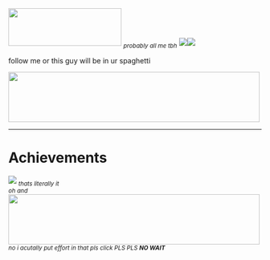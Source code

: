<img height="75px" width="225px" src="https://komarev.com/ghpvc/?username=dacoder101&label=ez+z&color=green&style=for-the-badge">
<sub><i>probably all me tbh</i></sub>
<img src="https://github-readme-stats.vercel.app/api?username=dacoder101&show_icons=true&theme=merko"><img src="https://github-readme-stats.vercel.app/api/top-langs/?username=dacoder101">
<p>follow me or this guy will be in ur spaghetti</p>
<img height="100px"width="500px"src="https://m.media-amazon.com/images/S/aplus-media/vc/a0b2ca3e-d921-4ab8-b750-49bc30b1af5e._SR300,300_.jpg">
<hr>
<h1>Achievements</h1>
<img src="https://user-images.githubusercontent.com/107454678/220548624-031f674f-1698-4022-8837-f33c2b1f572b.png">
<sub><i>thats literally it<br>oh and</i></sub><br>
<a href="https://dacoder101.github.io/rickin" target="_blank"><img height="100px" width="500px"src="https://media.tenor.com/yheo1GGu3FwAAAAC/rick-roll-rick-ashley.gif"></a>
<br><sub><i>no i acutally put effort in that pls click PLS PLS <b>NO WAIT</b></i></sub>
